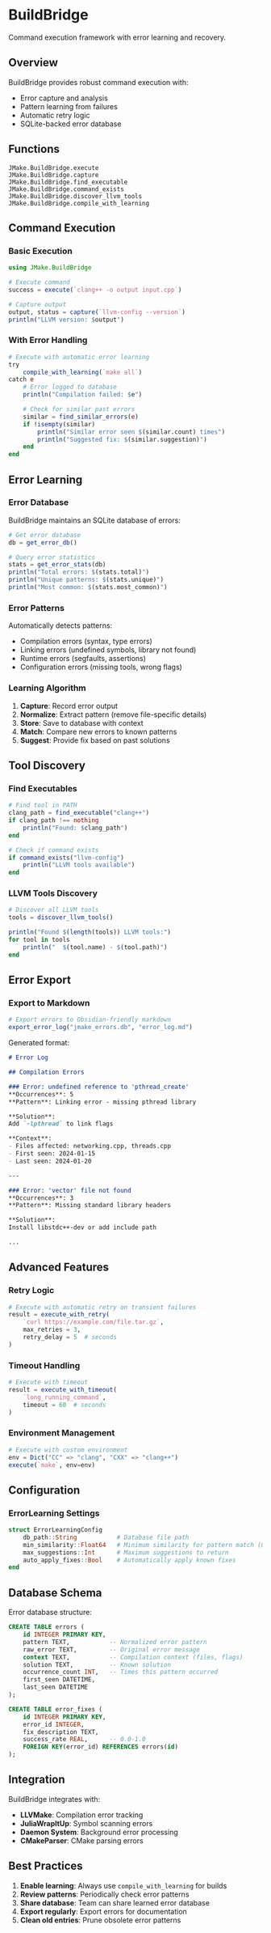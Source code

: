 # BuildBridge

Command execution framework with error learning and recovery.

## Overview

BuildBridge provides robust command execution with:

- Error capture and analysis
- Pattern learning from failures
- Automatic retry logic
- SQLite-backed error database

## Functions

```@docs
JMake.BuildBridge.execute
JMake.BuildBridge.capture
JMake.BuildBridge.find_executable
JMake.BuildBridge.command_exists
JMake.BuildBridge.discover_llvm_tools
JMake.BuildBridge.compile_with_learning
```

## Command Execution

### Basic Execution

```julia
using JMake.BuildBridge

# Execute command
success = execute(`clang++ -o output input.cpp`)

# Capture output
output, status = capture(`llvm-config --version`)
println("LLVM version: $output")
```

### With Error Handling

```julia
# Execute with automatic error learning
try
    compile_with_learning(`make all`)
catch e
    # Error logged to database
    println("Compilation failed: $e")

    # Check for similar past errors
    similar = find_similar_errors(e)
    if !isempty(similar)
        println("Similar error seen $(similar.count) times")
        println("Suggested fix: $(similar.suggestion)")
    end
end
```

## Error Learning

### Error Database

BuildBridge maintains an SQLite database of errors:

```julia
# Get error database
db = get_error_db()

# Query error statistics
stats = get_error_stats(db)
println("Total errors: $(stats.total)")
println("Unique patterns: $(stats.unique)")
println("Most common: $(stats.most_common)")
```

### Error Patterns

Automatically detects patterns:

- Compilation errors (syntax, type errors)
- Linking errors (undefined symbols, library not found)
- Runtime errors (segfaults, assertions)
- Configuration errors (missing tools, wrong flags)

### Learning Algorithm

1. **Capture**: Record error output
2. **Normalize**: Extract pattern (remove file-specific details)
3. **Store**: Save to database with context
4. **Match**: Compare new errors to known patterns
5. **Suggest**: Provide fix based on past solutions

## Tool Discovery

### Find Executables

```julia
# Find tool in PATH
clang_path = find_executable("clang++")
if clang_path !== nothing
    println("Found: $clang_path")
end

# Check if command exists
if command_exists("llvm-config")
    println("LLVM tools available")
end
```

### LLVM Tools Discovery

```julia
# Discover all LLVM tools
tools = discover_llvm_tools()

println("Found $(length(tools)) LLVM tools:")
for tool in tools
    println("  $(tool.name) - $(tool.path)")
end
```

## Error Export

### Export to Markdown

```julia
# Export errors to Obsidian-friendly markdown
export_error_log("jmake_errors.db", "error_log.md")
```

Generated format:

```markdown
# Error Log

## Compilation Errors

### Error: undefined reference to 'pthread_create'
**Occurrences**: 5
**Pattern**: Linking error - missing pthread library

**Solution**:
Add `-lpthread` to link flags

**Context**:
- Files affected: networking.cpp, threads.cpp
- First seen: 2024-01-15
- Last seen: 2024-01-20

---

### Error: 'vector' file not found
**Occurrences**: 3
**Pattern**: Missing standard library headers

**Solution**:
Install libstdc++-dev or add include path

...
```

## Advanced Features

### Retry Logic

```julia
# Execute with automatic retry on transient failures
result = execute_with_retry(
    `curl https://example.com/file.tar.gz`,
    max_retries = 3,
    retry_delay = 5  # seconds
)
```

### Timeout Handling

```julia
# Execute with timeout
result = execute_with_timeout(
    `long_running_command`,
    timeout = 60  # seconds
)
```

### Environment Management

```julia
# Execute with custom environment
env = Dict("CC" => "clang", "CXX" => "clang++")
execute(`make`, env=env)
```

## Configuration

### ErrorLearning Settings

```julia
struct ErrorLearningConfig
    db_path::String           # Database file path
    min_similarity::Float64   # Minimum similarity for pattern match (0.0-1.0)
    max_suggestions::Int      # Maximum suggestions to return
    auto_apply_fixes::Bool    # Automatically apply known fixes
end
```

## Database Schema

Error database structure:

```sql
CREATE TABLE errors (
    id INTEGER PRIMARY KEY,
    pattern TEXT,           -- Normalized error pattern
    raw_error TEXT,         -- Original error message
    context TEXT,           -- Compilation context (files, flags)
    solution TEXT,          -- Known solution
    occurrence_count INT,   -- Times this pattern occurred
    first_seen DATETIME,
    last_seen DATETIME
);

CREATE TABLE error_fixes (
    id INTEGER PRIMARY KEY,
    error_id INTEGER,
    fix_description TEXT,
    success_rate REAL,      -- 0.0-1.0
    FOREIGN KEY(error_id) REFERENCES errors(id)
);
```

## Integration

BuildBridge integrates with:

- **LLVMake**: Compilation error tracking
- **JuliaWrapItUp**: Symbol scanning errors
- **Daemon System**: Background error processing
- **CMakeParser**: CMake parsing errors

## Best Practices

1. **Enable learning**: Always use `compile_with_learning` for builds
2. **Review patterns**: Periodically check error patterns
3. **Share database**: Team can share learned error database
4. **Export regularly**: Export errors for documentation
5. **Clean old entries**: Prune obsolete error patterns
